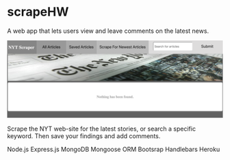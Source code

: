 # scrapeHW

A web app that lets users view and leave comments on the latest news.

<img src=public/assets/images/readmeimg1.png/>

Scrape the NYT web-site for the latest stories, or search a specific keyword. Then save your findings and add comments.

Node.js
Express.js
MongoDB
Mongoose ORM
Bootsrap
Handlebars
Heroku